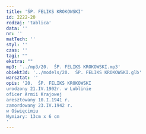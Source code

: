 ```yaml
---
title: 'ŚP. FELIKS KROKOWSKI'
id: 2222-20
rodzaj: 'tablica'
data: ''
nr: ''
matTech: ''
styl: ''
czas: ''
tagi: ""
ekstra: ""
mp3: '../mp3/20.  ŚP. FELIKS KROKOWSKI.mp3'
obiekt3d: '../models/20.  ŚP. FELIKS KROKOWSKI.glb'
warsztat: ''
opis: '20.  ŚP. FELIKS KROKOWSKI
urodzony 21.IV.1902r. w Lublinie
oficer Armii Krajowej
aresztowany 10.I.1941 r.
zamordowany 23.IV.1942 r.
w Oświęcimiu
Wymiary: 13cm x 6 cm
'
---
```


